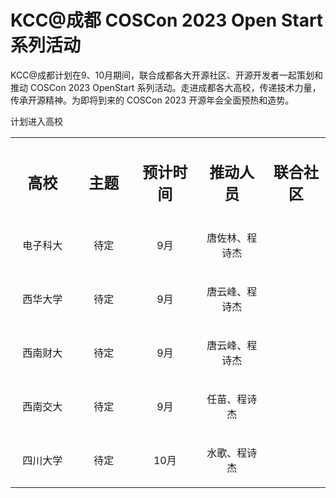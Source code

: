 # KCC@成都 COSCon 2023 Open Start 系列活动

KCC@成都计划在9、10月期间，联合成都各大开源社区、开源开发者一起策划和推动 COSCon 2023 OpenStart 系列活动。走进成都各大高校，传递技术力量，传承开源精神。为即将到来的 COSCon 2023 开源年会全面预热和造势。

计划进入高校

<div class="joplin-table-wrapper"><table><tbody><tr><td width="166" rowspan="1" colspan="1"><h2 style="text-indent:0;text-align:center"><span>高校</span></h2></td><td width="146" rowspan="1" colspan="1"><h2 style="text-indent:0;text-align:center"><span>主题</span></h2></td><td width="167" rowspan="1" colspan="1"><h2 style="text-indent:0;text-align:center"><span>预计时间</span></h2></td><td width="175" rowspan="1" colspan="1"><h2 style="text-indent:0;text-align:center"><span>推动人员</span></h2></td><td width="148" rowspan="1" colspan="1"><h2 style="text-indent:0;text-align:center"><span>联合社区</span></h2></td></tr><tr><td rowspan="1" colspan="1"><p style="text-indent:0;text-align:center"><span>电子科大</span></p></td><td rowspan="1" colspan="1"><p style="text-indent:0;text-align:center"><span>待定</span></p></td><td rowspan="1" colspan="1"><p style="text-indent:0;text-align:center"><span>9月</span></p></td><td rowspan="1" colspan="1"><p style="text-indent:0;text-align:center"><span>唐佐林、程诗杰</span></p></td><td rowspan="1" colspan="1"><p style="text-indent:0;text-align:left"><span></span></p></td></tr><tr><td rowspan="1" colspan="1"><p style="text-indent:0;text-align:center"><span>西华大学</span></p></td><td rowspan="1" colspan="1"><p style="text-indent:0;text-align:center"><span>待定</span></p></td><td rowspan="1" colspan="1"><p style="text-indent:0;text-align:center"><span>9月</span></p></td><td rowspan="1" colspan="1"><p style="text-indent:0;text-align:center"><span>唐云峰、程诗杰</span></p></td><td rowspan="1" colspan="1"><p style="text-indent:0;text-align:left"><span></span></p></td></tr><tr><td rowspan="1" colspan="1"><p style="text-indent:0;text-align:center"><span>西南财大</span></p></td><td rowspan="1" colspan="1"><p style="text-indent:0;text-align:center"><span>待定</span></p></td><td rowspan="1" colspan="1"><p style="text-indent:0;text-align:center"><span>9月</span></p></td><td rowspan="1" colspan="1"><p style="text-indent:0;text-align:center"><span>唐云峰、程诗杰</span></p></td><td rowspan="1" colspan="1"><p style="text-indent:0;text-align:left"><span></span></p></td></tr><tr><td rowspan="1" colspan="1"><p style="text-indent:0;text-align:center"><span>西南交大</span></p></td><td rowspan="1" colspan="1"><p style="text-indent:0;text-align:center"><span>待定</span></p></td><td rowspan="1" colspan="1"><p style="text-indent:0;text-align:center"><span>9月</span></p></td><td rowspan="1" colspan="1"><p style="text-indent:0;text-align:center"><span>任苗、程诗杰</span></p></td><td rowspan="1" colspan="1"><p style="text-indent:0;text-align:left"><span></span></p></td></tr><tr><td rowspan="1" colspan="1"><p style="text-indent:0;text-align:center"><span>四川大学</span></p></td><td rowspan="1" colspan="1"><p style="text-indent:0;text-align:center"><span>待定</span></p></td><td rowspan="1" colspan="1"><p style="text-indent:0;text-align:center"><span>10月</span></p></td><td rowspan="1" colspan="1"><p style="text-indent:0;text-align:center"><span>水歌、程诗杰</span></p></td><td rowspan="1" colspan="1"><p style="text-indent:0;text-align:left"><span></span></p></td></tr></tbody></table></div>
